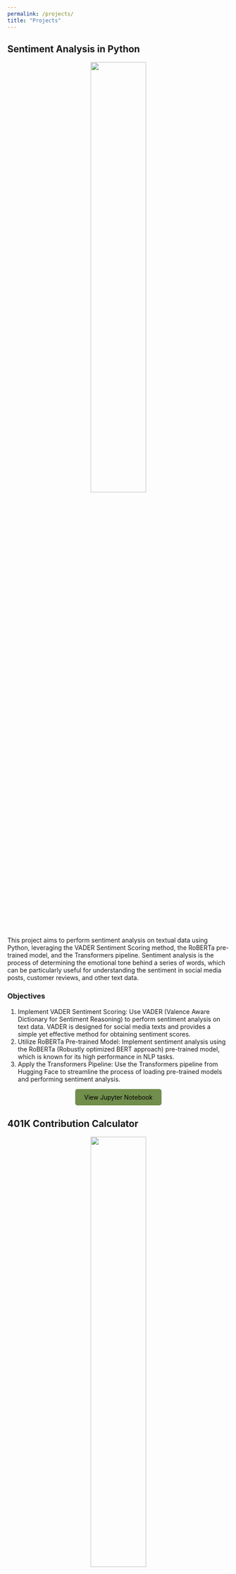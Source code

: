 ```yaml
---
permalink: /projects/
title: "Projects"
---
```

  
<h2>Sentiment Analysis in Python</h2>
<div style="text-align: center;">
  <img src="https://media.sproutsocial.com/uploads/2023/07/Sentiment-analysis-HUB-Final.jpg" style="width: 50%; height: 50%;">
</div>
<br>
<p>This project aims to perform sentiment analysis on textual data using Python, leveraging the VADER Sentiment Scoring method, the RoBERTa pre-trained model, and the Transformers pipeline. Sentiment analysis is the process of determining the emotional tone behind a series of words, which can be particularly useful for understanding the sentiment in social media posts, customer reviews, and other text data.</p>

<h3>Objectives</h3>

<ol>
<li>Implement VADER Sentiment Scoring: Use VADER (Valence Aware Dictionary for Sentiment Reasoning) to perform sentiment analysis on text data. VADER is designed for social media texts and provides a simple yet effective method for obtaining sentiment scores.</li>
<li>Utilize RoBERTa Pre-trained Model: Implement sentiment analysis using the RoBERTa (Robustly optimized BERT approach) pre-trained model, which is known for its high performance in NLP tasks.</li>
<li>Apply the Transformers Pipeline: Use the Transformers pipeline from Hugging Face to streamline the process of loading pre-trained models and performing sentiment analysis.</li>
</ol>

<div style="text-align: center;">
  <a href="https://nbviewer.org/gist/amitabhadey/58237f9506e4fd3dba2ffa83800e6a46" class="btn btn-custom">View Jupyter Notebook</a>
</div>

<h2>401K Contribution Calculator</h2>
<div style="text-align: center;">
  <img src="https://www.commercebank.com/-/media/cb/articles/personal/2022/articlehero_2680x960401k-(1).jpg?revision=85778e7f-dad7-48a8-a86f-804b305d77db&modified=20220216210438" style="width: 50%; height: 50%;">
</div>
<br>
<p>This project involves developing a 401(k) contribution calculator web application using Python and Streamlit. The app will leverage numpy_financial for financial calculations and matplotlib for generating visual graphs based on user input. The primary goal is to help users project their 401(k) savings over time based on their contributions, employer match, expected rate of return, and other factors.</p>

<h3>Objectives</h3>

<ol>
<li>User-Friendly Interface: Create an intuitive and interactive web application using Streamlit that allows users to input their 401(k) contribution details.</li>
<li>Financial Calculations: Utilize numpy_financial to perform complex financial calculations, including future value projections of 401(k) contributions.</li>
<li>Data Visualization: Implement matplotlib to generate graphs that visualize the growth of 401(k) savings over time.</li>
<li>Projection Analysis: Provide users with detailed projections and insights based on their inputs.</li>
</ol>

<div style="text-align: center;">
  <a href="https://401kcalculator-nuwqbvl5fat3xurfgcplcy.streamlit.app/" class="btn btn-custom">View Deployed WebApp</a>
</div>








<style>
  .btn-custom {
    background-color: #718E4C;
    color: black !important;
    padding: 10px 20px;
    text-align: center;
    text-decoration: none !important;
    display: inline-block;
    border-radius: 5px;
    border: none;
    cursor: pointer;
  }
  
  .btn-custom:hover {
    background-color: #B2D7E9;
    text-decoration: none !important;
  }
</style>







  
